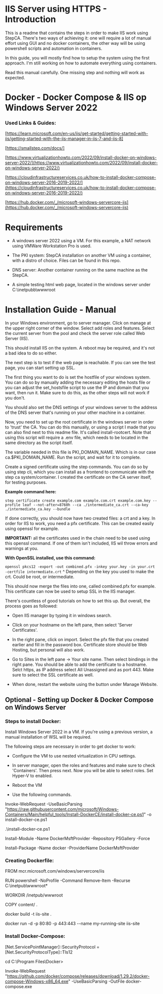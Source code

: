 # IIS Server using HTTPS - Introduction

This is a readme that contains the steps in order to make IIS work using StepCA. There's two ways of achieving it: one will require a lot of manual effort using GUI and no docker containers, the other way will be using powershell scripts and automation in containers.

In this guide, you will mostly find how to setup the system using the first approach. I'm still working on how to automate everything using containers.

Read this manual carefully. One missing step and nothing will work as expected.

# Docker - Docker Compose & IIS op Windows Server 2022

### Used Links & Guides:

[https://learn.microsoft.com/en-us/iis/get-started/getting-started-with-iis/getting-started-with-the-iis-manager-in-iis-7-and-iis-8]

[https://smallstep.com/docs/]

[https://www.virtualizationhowto.com/2022/09/install-docker-on-windows-server-2022/](https://www.virtualizationhowto.com/2022/09/install-docker-on-windows-server-2022/)

[https://cloudinfrastructureservices.co.uk/how-to-install-docker-compose-on-windows-server-2016-2019-2022/](https://cloudinfrastructureservices.co.uk/how-to-install-docker-compose-on-windows-server-2016-2019-2022/)

[https://hub.docker.com/_/microsoft-windows-servercore-iis](https://hub.docker.com/_/microsoft-windows-servercore-iis)

# Requirements

- A windows server 2022 using a VM. For this example, a NAT network using VMWare Workstation Pro is used.

- The PKI system: StepCA installation on another VM using a container, with a distro of choice. Files can be found in this repo.

- DNS server: Another container running on the same machine as the StepCA.

- A simple testing html web page, located in the windows server under C:\inetpubb\wwwroot
# Installation Guide - Manual

In your Windows environment, go to server manager. Click on manage at the upper right corner of the window. Select add roles and features. Select the current server from the pool and check the server role called Web Server (IIS).

This should install IIS on the system. A reboot may be required, and it's not a bad idea to do so either.

The next step is to test if the web page is reachable. If you can see the test page, you can start setting up SSL.

The first thing you want to do is set the hostfile of your windows system. You can do so by manually adding the necessary editing the hosts file or you can adjust the set_hostsfile script to use the IP and domain that you want, then run it. Make sure to do this, as the other steps will not work if you don't.

You should also set the DNS settings of your windows server to the address of the DNS server that's running on your other machine in a container.

Now, you need to set up the root certificate in the windows server in order to 'trust' the CA. You can do this manually, or using a script I made that you can also find next to this readme file. It's called install-rootcert. Note that using this script will require a .env file, which needs to be located in the same directory as the script itself.

The variable needed in this file is PKI_DOMAIN_NAME. Which is in our case ca.$PKI_DOMAIN_NAME. Run the script, and wait for it to complete.

Create a signed certificate using the step commands. You can do so by using step cli, which you can install as a frontend to communicate with the step ca system/container. I created the certificate on the CA server itself, for testing purposes. 

**Example command here:**

    step certificate create example.com example.com.crt example.com.key --profile leaf --not-after=8760h --ca ./intermediate_ca.crt --ca-key ./intermediate_ca.key --bundle

If done correctly, you should now have two created files: a crt and a key. In order for IIS to work, you need a pfx certificate. This can be created easily using openssl for example.

**IMPORTANT:** all the certificates used in the chain need to be used using this openssl command. If one of them isn't included, IIS wil throw errors and warnings at you.

**With OpenSSL installed, use this command:**

`openssl pkcs12 -export -out combined.pfx -inkey your.key -in your.crt -certfile intermediate.crt` 
^ Depending on the key you used to make the crt. Could be root, or intermediate.

This should now merge the files into one, called combined.pfx for example. This certificate can now be used to setup SSL in the IIS manager.

There's countless of good tutorials on how to set this up. But overall, the process goes as followed:

- Open IIS manager by typing it in windows search.

- Click on your hostname on the left pane, then select 'Server Certificates'.

- In the right pane, click on import. Select the pfx file that you created earlier and fill in the password box. Certificate store should be Web Hosting, but personal will also work.

- Go to Sites in the left pane -> Your site name. Then select bindings in the right pane. You should be able to add the certificate to a hostname. Selct https, as IP address select All Unassigned and as port 443. Make sure to select the SSL certificate as well.

- When done, restart the website using the button under Manage Website.

## Optional - Setting up Docker & Docker Compose on Windows Server

### Steps to install Docker:

Install Windows Server 2022 in a VM. If you're using a previous version, a manual installation of WSL will be required.

The following steps are necessary in order to get docker to work:

- Configure the VM to use nested virtualization in CPU settings.

- In server manager, open the roles and features and make sure to check 'Containers'. Then press next. Now you will be able to select roles. Set Hyper-V to enabled.

- Reboot the VM

- Use the following commands.

Invoke-WebRequest -UseBasicParsing "https://raw.githubusercontent.com/microsoft/Windows-Containers/Main/helpful_tools/Install-DockerCE/install-docker-ce.ps1" -o install-docker-ce.ps1

.\install-docker-ce.ps1

Install-Module -Name DockerMsftProvider -Repository PSGallery -Force

Install-Package -Name docker -ProviderName DockerMsftProvider

### Creating Dockerfile:

FROM mcr.microsoft.com/windows/servercore/iis

RUN powershell -NoProfile -Command Remove-Item -Recurse C:\inetpub\wwwroot\*

WORKDIR /inetpub/wwwroot

COPY content/ .

docker build -t iis-site .

docker run -d -p 80:80 -p 443:443 --name my-running-site iis-site

### Install Docker-Compose:

[Net.ServicePointManager]::SecurityProtocol = [Net.SecurityProtocolType]::Tls12

cd C:\Program Files\Docker>

Invoke-WebRequest "https://github.com/docker/compose/releases/download/1.29.2/docker-compose-Windows-x86_64.exe" -UseBasicParsing -OutFile docker-compose.exe